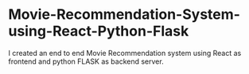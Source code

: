# Movie-Recommendation-System-using-React-Python-Flask
I created an end to end Movie Recommendation system using React as frontend and python FLASK as backend server.
